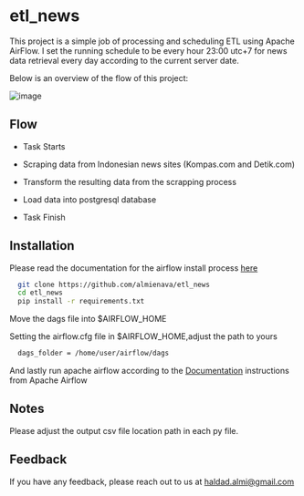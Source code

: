 # etl_news
This project is a simple job of processing and scheduling ETL using Apache AirFlow. I set the running schedule to be every hour 23:00 utc+7 for news data retrieval every day according to the current server date.

Below is an overview of the flow of this project:

![image](https://github.com/almienava/etl_news/assets/61896664/20df195b-12cb-4416-a246-ebe2930d68bc)

## Flow

- Task Starts

- Scraping data from Indonesian news sites (Kompas.com and Detik.com)

- Transform the resulting data from the scrapping process

- Load data into postgresql database

- Task Finish


## Installation

Please read the documentation for the airflow install process [here](https://airflow.apache.org/docs/apache-airflow/stable/installation/index.html)

```bash
  git clone https://github.com/almienava/etl_news
  cd etl_news
  pip install -r requirements.txt
```
Move the dags file into $AIRFLOW_HOME

Setting the airflow.cfg file in $AIRFLOW_HOME,adjust the path to yours
```bash
  dags_folder = /home/user/airflow/dags
```
And lastly run apache airflow according to the [Documentation](https://airflow.apache.org/docs/) instructions from Apache Airflow

## Notes

Please adjust the output csv file location path in each py file.

## Feedback

If you have any feedback, please reach out to us at haldad.almi@gmail.com

